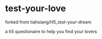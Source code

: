 # test-your-love
forked from tiahsiang/H5_test-your-dream

a h5 questionaire to help you find your lovers

